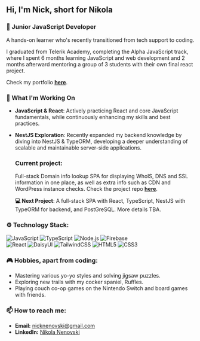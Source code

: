 ## Hi, I'm Nick, short for Nikola

### 🌱 Junior JavaScript Developer

A hands-on learner who's recently transitioned from tech support to coding.   

I graduated from Telerik Academy, completing the Alpha JavaScript track, where I spent 6 months learning JavaScript and web development and 2 months afterward mentoring a group of 3 students with their own final react project.

Check my portfolio **[here](https://nikola-nenovski.info)**.

### 🚀 What I'm Working On

- **JavaScript & React**: Actively practicing React and core JavaScript fundamentals, while continuously enhancing my skills and best practices.
- **NestJS Exploration**: Recently expanded my backend knowledge by diving into NestJS & TypeORM, developing a deeper understanding of scalable and maintainable server-side applications.

  ### **Current project**: 
  Full-stack Domain info lookup SPA for displaying WhoIS, DNS and SSL information in one place, as well as extra info such as CDN and WordPress instance checks. 
  Check the project repo **[here](https://github.com/Nickslabcode/domain-info-lookup)**.  
  
  **💻 Next Project**: A full-stack SPA with React, TypeScript, NestJS with TypeORM for backend, and PostGreSQL. More details TBA.

### ⚙️ Technology Stack:
![JavaScript](https://img.shields.io/badge/JavaScript-F7DF1E?style=for-the-badge&logo=javascript&logoColor=black)
![TypeScript](https://img.shields.io/badge/TypeScript-3178C6?style=for-the-badge&logo=typescript&logoColor=white)
![Node.js](https://img.shields.io/badge/Node.js-339933?style=for-the-badge&logo=node.js&logoColor=white)
![Firebase](https://img.shields.io/badge/Firebase-FFCA28?style=for-the-badge&logo=firebase&logoColor=black)  
![React](https://img.shields.io/badge/React-20232A?style=for-the-badge&logo=react&logoColor=61DAFB)
![DaisyUI](https://img.shields.io/badge/DaisyUI-5A0EF8?style=for-the-badge&logo=daisyui&logoColor=white)
![TailwindCSS](https://img.shields.io/badge/TailwindCSS-06B6D4?style=for-the-badge&logo=tailwindcss&logoColor=white)
![HTML5](https://img.shields.io/badge/HTML5-E34F26?style=for-the-badge&logo=html5&logoColor=white)
![CSS3](https://img.shields.io/badge/CSS3-1572B6?style=for-the-badge&logo=css3&logoColor=white)

### 🎮 Hobbies, apart from coding:
- Mastering various yo-yo styles and solving jigsaw puzzles.
- Exploring new trails with my cocker spaniel, Ruffles.
- Playing couch co-op games on the Nintendo Switch and board games with friends.

### 📫 How to reach me:
- **Email:** nicknenovski@gmail.com
- **LinkedIn:** [Nikola Nenovski](https://www.linkedin.com/in/nikola-nenovski-326291324/)
